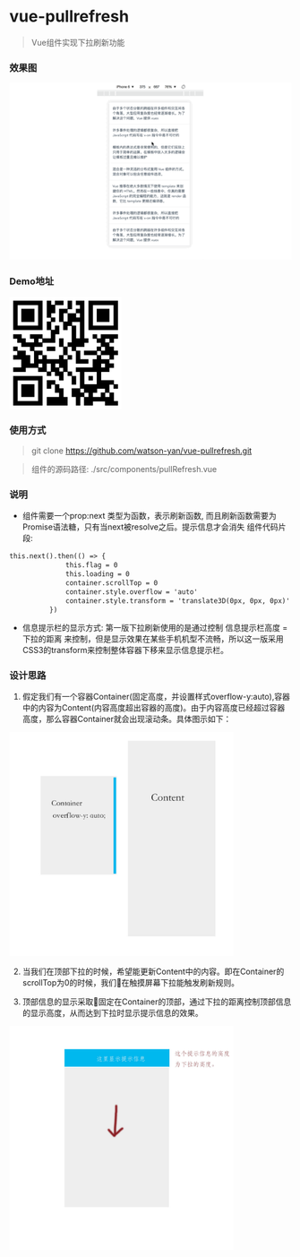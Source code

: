 # vue-pullrefresh

> Vue组件实现下拉刷新功能

### 效果图
<img src="./static/pullrefresh.gif">

### Demo地址
<img src="./static/qrcode.jpeg" width="200" height="200">

### 使用方式
> git clone https://github.com/watson-yan/vue-pullrefresh.git

> 组件的源码路径:  ./src/components/pullRefresh.vue

### 说明
* 组件需要一个prop:next 类型为函数，表示刷新函数, 而且刷新函数需要为Promise语法糖，只有当next被resolve之后。提示信息才会消失
组件代码片段:
```javasccript
this.next().then(() => {
              this.flag = 0
              this.loading = 0
              container.scrollTop = 0
              container.style.overflow = 'auto'
              container.style.transform = 'translate3D(0px, 0px, 0px)'
          })
```

* 信息提示栏的显示方式: 第一版下拉刷新使用的是通过控制 信息提示栏高度 = 下拉的距离 来控制，但是显示效果在某些手机机型不流畅，所以这一版采用CSS3的transform来控制整体容器下移来显示信息提示栏。

### 设计思路
1. 假定我们有一个容器Container(固定高度，并设置样式overflow-y:auto),容器中的内容为Content(内容高度超出容器的高度)。由于内容高度已经超过容器高度，那么容器Container就会出现滚动条。具体图示如下：

<img src="./static/pic1.jpg" width="400" height="400">

2. 当我们在顶部下拉的时候，希望能更新Content中的内容。即在Container的scrollTop为0的时候，我们在触摸屏幕下拉能触发刷新规则。

3. 顶部信息的显示采取固定在Container的顶部，通过下拉的距离控制顶部信息的显示高度，从而达到下拉时显示提示信息的效果。

<img src="./static/pic2.jpg" width="400" height="400">


